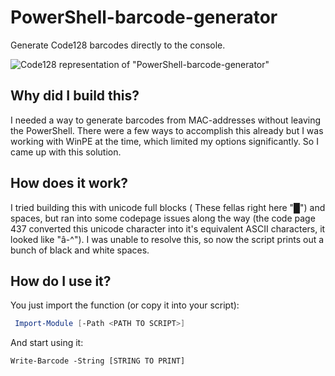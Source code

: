 # PowerShell-barcode-generator
Generate Code128 barcodes directly to the console.

![Code128 representation of "PowerShell-barcode-generator"](https://user-images.githubusercontent.com/44164506/206922469-059a6d25-2310-40d9-8a9b-aee946b7ade8.png)

## Why did I build this?

I needed a way to generate barcodes from MAC-addresses without leaving the PowerShell. There were a few ways to accomplish this already but I was working with WinPE at the time, which limited my options significantly. So I came up with this solution.

## How does it work?

I tried building this with unicode full blocks ( These fellas right here "█") and spaces, but ran into some codepage issues along the way (the code page 437 converted this unicode character into it's equivalent ASCII characters, it looked like "â-^"). I was unable to resolve this, so now the script prints out a bunch of black and white spaces.

## How do I use it?

You just import the function (or copy it into your script):
```PowerShell
 Import-Module [-Path <PATH TO SCRIPT>]
 ```

 And start using it:
 ```
 Write-Barcode -String [STRING TO PRINT]
 ```

